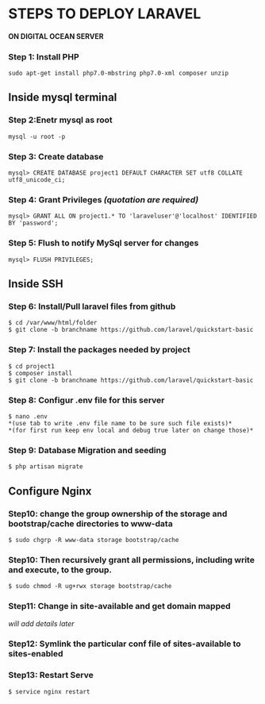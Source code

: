 # STEPS TO DEPLOY LARAVEL 
#### ON DIGITAL OCEAN SERVER


### Step 1: Install PHP
    sudo apt-get install php7.0-mbstring php7.0-xml composer unzip




## Inside mysql terminal

### Step 2:Enetr mysql as root
    mysql -u root -p

### Step 3: Create database
    mysql> CREATE DATABASE project1 DEFAULT CHARACTER SET utf8 COLLATE utf8_unicode_ci;

### Step 4: Grant Privileges *(quotation are required)*
    mysql> GRANT ALL ON project1.* TO 'laraveluser'@'localhost' IDENTIFIED BY 'password';

### Step 5: Flush to notify MySql server for changes
    mysql> FLUSH PRIVILEGES;




## Inside SSH

### Step 6: Install/Pull laravel files from github
    $ cd /var/www/html/folder
    $ git clone -b branchname https://github.com/laravel/quickstart-basic

### Step 7: Install the packages needed by project
    $ cd project1
    $ composer install
    $ git clone -b branchname https://github.com/laravel/quickstart-basic

### Step 8: Configur .env file for this server
    $ nano .env 
    *(use tab to write .env file name to be sure such file exists)*
    *(for first run keep env local and debug true later on change those)*

### Step 9: Database Migration and seeding
    $ php artisan migrate




## Configure Nginx

### Step10: change the group ownership of the storage and bootstrap/cache directories to www-data
    $ sudo chgrp -R www-data storage bootstrap/cache

### Step10: Then recursively grant all permissions, including write and execute, to the group.
    $ sudo chmod -R ug+rwx storage bootstrap/cache

### Step11: Change in site-available and get domain mapped
*will add details later*

### Step12: Symlink the particular conf file of sites-available to sites-enabled

### Step13: Restart Serve
    $ service nginx restart

    
